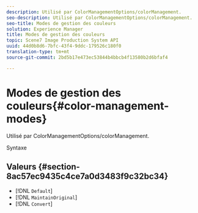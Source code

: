 ```yaml
---
description: Utilisé par ColorManagementOptions/colorManagement.
seo-description: Utilisé par ColorManagementOptions/colorManagement.
seo-title: Modes de gestion des couleurs
solution: Experience Manager
title: Modes de gestion des couleurs
topic: Scene7 Image Production System API
uuid: 44d0b8d6-7bfc-43f4-9ddc-179526c180f0
translation-type: tm+mt
source-git-commit: 2bd5b17e473ec53844b4bbcb4f13580b2d6bfaf4

---
```



# Modes de gestion des couleurs{#color-management-modes}

Utilisé par ColorManagementOptions/colorManagement.

Syntaxe

## Valeurs {#section-8ac57ec9435c4ce7a0d3483f9c32bc34}

* [!DNL `Default`]
* [!DNL `MaintainOriginal`]
* [!DNL `Convert`]

